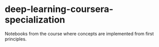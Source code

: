 # deep-learning-coursera-specialization
Notebooks from the course where concepts are implemented from first principles. 
